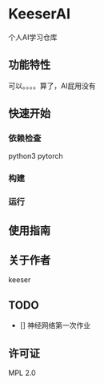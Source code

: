 # KeeserAI
个人AI学习仓库

## 功能特性
<!-- 描述该项目的核心功能点 -->
可以。。。。算了，AI屁用没有

## 快速开始

### 依赖检查

<!-- 描述该项目的依赖，比如依赖的包、工具或者其他任何依赖项 -->
python3
pytorch


### 构建

<!-- 描述如何构建该项目 -->

### 运行

<!-- 描述如何运行该项目 -->

## 使用指南
<!-- 描述如何使用该项目 -->

## 关于作者
keeser

## TODO
<!-- 接下来的开发/维护计划。 -->
- [] 神经网络第一次作业

## 许可证
MPL 2.0
